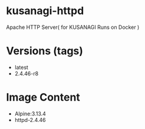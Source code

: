# kusanagi-httpd

Apache HTTP Server( for KUSANAGI Runs on Docker )

# Versions (tags)

- latest
- 2.4.46-r8

# Image Content

- Alpine:3.13.4
- httpd-2.4.46

